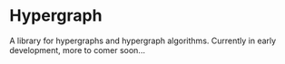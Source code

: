 # Hypergraph

A library for hypergraphs and hypergraph algorithms. Currently in early development, more to comer soon...
